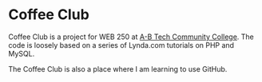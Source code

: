 # Coffee Club

Coffee Club is a project for WEB 250 at [A-B Tech Community College](https://www.abtech.edu/). The code is loosely based on a series of Lynda.com tutorials on PHP and MySQL.

The Coffee Club is also a place where I am learning to use GitHub. 
